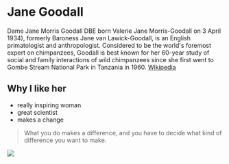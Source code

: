 # Jane Goodall

Dame Jane Morris Goodall DBE born Valerie Jane Morris-Goodall on 3 April 1934), formerly Baroness Jane van Lawick-Goodall, is an English primatologist and anthropologist. Considered to be the world's foremost expert on chimpanzees, Goodall is best known for her 60-year study of social and family interactions of wild chimpanzees since she first went to Gombe Stream National Park in Tanzania in 1960. [Wikipedia](https://en.wikipedia.org/wiki/Jane_Goodall)

## Why I like her

* really inspiring woman
* great scientist
* makes a change

> What you do makes a difference, and you have to decide what kind of difference you want to make.

<img src="https://upload.wikimedia.org/wikipedia/commons/thumb/2/26/Jane-goodall.jpg/330px-Jane-goodall.jpg"/>
